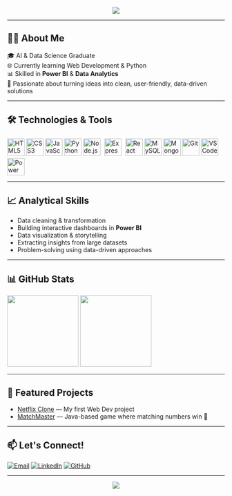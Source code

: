 <!-- Banner -->
<p align="center">
  <img src="https://capsule-render.vercel.app/api?type=waving&color=0:FFD700,100:FF8C00&height=200&section=header&text=Hi%20I'm%20Chinmay%20Satam!&fontSize=40&fontColor=ffffff&animation=fadeIn" />
</p>


---

 ## 👨‍💻 About Me
🎓 AI & Data Science Graduate  
🌐 Currently learning Web Development & Python  
📊 Skilled in **Power BI** & **Data Analytics**  
🚀 Passionate about turning ideas into clean, user-friendly, data-driven solutions  

---

## 🛠 Technologies & Tools
<p>
<img src="https://cdn.jsdelivr.net/gh/devicons/devicon/icons/html5/html5-original.svg" width="40" alt="HTML5" />
<img src="https://cdn.jsdelivr.net/gh/devicons/devicon/icons/css3/css3-original.svg" width="40" alt="CSS3" />
<img src="https://cdn.jsdelivr.net/gh/devicons/devicon/icons/javascript/javascript-original.svg" width="40" alt="JavaScript" />
<img src="https://cdn.jsdelivr.net/gh/devicons/devicon/icons/python/python-original.svg" width="40" alt="Python" />
<img src="https://cdn.jsdelivr.net/gh/devicons/devicon/icons/nodejs/nodejs-original.svg" width="40" alt="Node.js" />
<img src="https://cdn.jsdelivr.net/gh/devicons/devicon/icons/express/express-original.svg" width="40" alt="Express" style="background-color:white; padding:5px; border-radius:5px;" />
<img src="https://cdn.jsdelivr.net/gh/devicons/devicon/icons/react/react-original.svg" width="40" alt="React" />
<img src="https://cdn.jsdelivr.net/gh/devicons/devicon/icons/mysql/mysql-original.svg" width="40" alt="MySQL" />
<img src="https://cdn.jsdelivr.net/gh/devicons/devicon/icons/mongodb/mongodb-original.svg" width="40" alt="MongoDB" />
<img src="https://cdn.jsdelivr.net/gh/devicons/devicon/icons/git/git-original.svg" width="40" alt="Git" />
<img src="https://cdn.jsdelivr.net/gh/devicons/devicon/icons/vscode/vscode-original.svg" width="40" alt="VS Code" />
<img src="https://img.icons8.com/color/48/power-bi.png" width="40" alt="Power BI" />
</p>

---

## 📈 Analytical Skills
- Data cleaning & transformation  
- Building interactive dashboards in **Power BI**  
- Data visualization & storytelling  
- Extracting insights from large datasets  
- Problem-solving using data-driven approaches  

---

## 📊 GitHub Stats
<p>
<img src="https://github-readme-stats.vercel.app/api?username=Chinmay852&show_icons=true&theme=tokyonight&cache_seconds=1800" height="165" />
<img src="https://github-readme-stats.vercel.app/api/top-langs/?username=Chinmay852&layout=compact&theme=tokyonight&hide=Jupyter%20Notebook&cache_seconds=1800" height="165" />
</p>

---

## 📌 Featured Projects
- [Netflix Clone](https://github.com/Chinmay852/Netflix-Clone) — My first Web Dev project  
- [MatchMaster](https://github.com/Chinmay852/MatchMaster) — Java-based game where matching numbers win 🎯  

---

## 📫 Let's Connect!
[![Email](https://img.shields.io/badge/Email-red?style=for-the-badge&logo=gmail&logoColor=white)](mailto:chinmaysatam809@gmail.com)
[![LinkedIn](https://img.shields.io/badge/LinkedIn-blue?style=for-the-badge&logo=linkedin)](https://www.linkedin.com/in/chinmayai080502/)
[![GitHub](https://img.shields.io/badge/GitHub-black?style=for-the-badge&logo=github&logoColor=white)](https://github.com/Chinmay852)

---

<!-- Footer -->
<!-- Footer -->
<p align="center">
  <img src="https://capsule-render.vercel.app/api?type=waving&color=0:00C9FF,100:92FE9D&height=100&section=footer"/>
</p>
